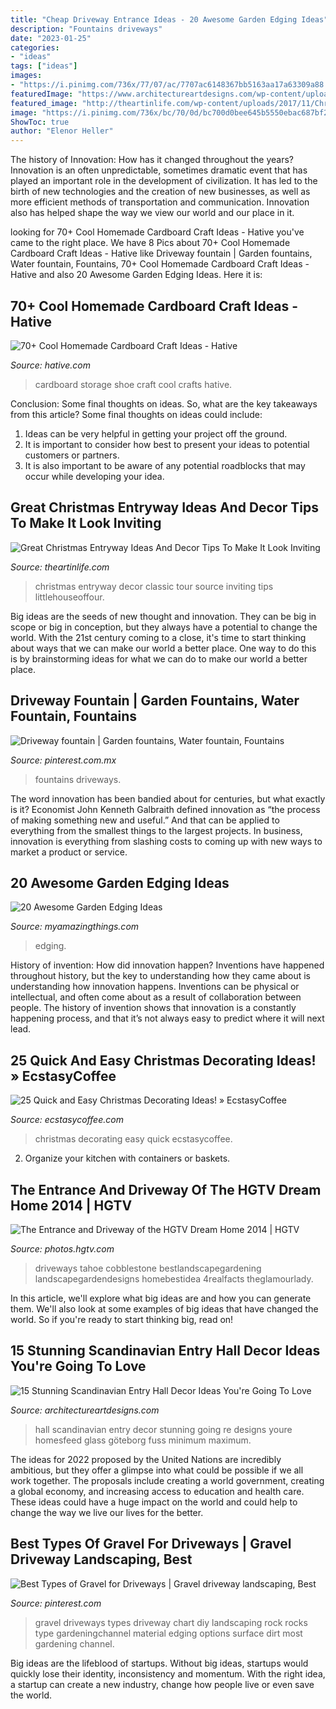 ```yaml
---
title: "Cheap Driveway Entrance Ideas - 20 Awesome Garden Edging Ideas"
description: "Fountains driveways"
date: "2023-01-25"
categories:
- "ideas"
tags: ["ideas"]
images:
- "https://i.pinimg.com/736x/77/07/ac/7707ac6148367bb5163aa17a63309a88.jpg"
featuredImage: "https://www.architectureartdesigns.com/wp-content/uploads/2016/11/15-Stunning-Scandinavian-Entry-Hall-Decor-Ideas-Youre-Going-To-Love-5-630x945.jpg"
featured_image: "http://theartinlife.com/wp-content/uploads/2017/11/Christmas-Entryway-10-The-ART-In-LIFE.jpg"
image: "https://i.pinimg.com/736x/bc/70/0d/bc700d0bee645b5550ebac687bf2db7d--garden-fountains-driveways.jpg"
ShowToc: true
author: "Elenor Heller"
---
```



The history of Innovation: How has it changed throughout the years?
Innovation is an often unpredictable, sometimes dramatic event that has played an important role in the development of civilization. It has led to the birth of new technologies and the creation of new businesses, as well as more efficient methods of transportation and communication. Innovation also has helped shape the way we view our world and our place in it.

	

		
looking for 70+ Cool Homemade Cardboard Craft Ideas - Hative you've came to the right place. We have 8 Pics about 70+ Cool Homemade Cardboard Craft Ideas - Hative like Driveway fountain | Garden fountains, Water fountain, Fountains, 70+ Cool Homemade Cardboard Craft Ideas - Hative and also 20 Awesome Garden Edging Ideas. Here it is:
		
    
## 70+ Cool Homemade Cardboard Craft Ideas - Hative

<img loading=lazy src="https://hative.com/wp-content/uploads/2014/04/cardboard-crafts/13-cardboard-shoe-storage.jpg" onerror="this.onerror=null;this.src='https://tse2.mm.bing.net/th?id=OIP.9Pa96wJwxVCW1WZjrLNPSAHaI0&amp;pid=15.1';" alt="70+ Cool Homemade Cardboard Craft Ideas - Hative">

_Source: hative.com_

>cardboard storage shoe craft cool crafts hative. 

	

Conclusion: Some final thoughts on ideas.
So, what are the key takeaways from this article?
Some final thoughts on ideas could include:
1. Ideas can be very helpful in getting your project off the ground.
2. It is important to consider how best to present your ideas to potential customers or partners.
3. It is also important to be aware of any potential roadblocks that may occur while developing your idea.

    
## Great Christmas Entryway Ideas And Decor Tips To Make It Look Inviting

<img loading=lazy src="http://theartinlife.com/wp-content/uploads/2017/11/Christmas-Entryway-10-The-ART-In-LIFE.jpg" onerror="this.onerror=null;this.src='https://tse4.mm.bing.net/th?id=OIP.fj8tzGz_bWWy6u0bZ2CqcQHaLd&amp;pid=15.1';" alt="Great Christmas Entryway Ideas And Decor Tips To Make It Look Inviting">

_Source: theartinlife.com_

>christmas entryway decor classic tour source inviting tips littlehouseoffour. 

	

Big ideas are the seeds of new thought and innovation. They can be big in scope or big in conception, but they always have a potential to change the world. With the 21st century coming to a close, it's time to start thinking about ways that we can make our world a better place. One way to do this is by brainstorming ideas for what we can do to make our world a better place.

    
## Driveway Fountain | Garden Fountains, Water Fountain, Fountains

<img loading=lazy src="https://i.pinimg.com/736x/bc/70/0d/bc700d0bee645b5550ebac687bf2db7d--garden-fountains-driveways.jpg" onerror="this.onerror=null;this.src='https://tse2.mm.bing.net/th?id=OIP.mnbVACw1Y8kza6Fkb96G-gHaHW&amp;pid=15.1';" alt="Driveway fountain | Garden fountains, Water fountain, Fountains">

_Source: pinterest.com.mx_

>fountains driveways. 

	

The word innovation has been bandied about for centuries, but what exactly is it? Economist John Kenneth Galbraith defined innovation as “the process of making something new and useful.” And that can be applied to everything from the smallest things to the largest projects. In business, innovation is everything from slashing costs to coming up with new ways to market a product or service.

    
## 20 Awesome Garden Edging Ideas

<img loading=lazy src="https://myamazingthings.com/wp-content/uploads/2016/11/garden4.jpg" onerror="this.onerror=null;this.src='https://tse3.mm.bing.net/th?id=OIP.EP9unXaFw8Kzo71arMw4_QHaJ4&amp;pid=15.1';" alt="20 Awesome Garden Edging Ideas">

_Source: myamazingthings.com_

>edging. 

	

History of invention: How did innovation happen?
Inventions have happened throughout history, but the key to understanding how they came about is understanding how innovation happens. Inventions can be physical or intellectual, and often come about as a result of collaboration between people. The history of invention shows that innovation is a constantly happening process, and that it’s not always easy to predict where it will next lead.

    
## 25 Quick And Easy Christmas Decorating Ideas! » EcstasyCoffee

<img loading=lazy src="https://i0.wp.com/www.ecstasycoffee.com/wp-content/uploads/2016/10/Christmas-Decorating-37.jpg" onerror="this.onerror=null;this.src='https://tse1.mm.bing.net/th?id=OIP.hItVLx4u6fXZKtQGQAk-YQHaLH&amp;pid=15.1';" alt="25 Quick and Easy Christmas Decorating Ideas! » EcstasyCoffee">

_Source: ecstasycoffee.com_

>christmas decorating easy quick ecstasycoffee. 

	

2. Organize your kitchen with containers or baskets.

    
## The Entrance And Driveway Of The HGTV Dream Home 2014 | HGTV

<img loading=lazy src="https://hgtvhome.sndimg.com/content/dam/images/hgtv/fullset/2013/11/7/2/DH2014_front-yard-12-EPP9918-Entrance-from-driveway_h.jpg.rend.hgtvcom.616.462.suffix/1400982051449.jpeg" onerror="this.onerror=null;this.src='https://tse2.mm.bing.net/th?id=OIP.SXpYEjGGxouJsoId65oisQHaFj&amp;pid=15.1';" alt="The Entrance and Driveway of the HGTV Dream Home 2014 | HGTV">

_Source: photos.hgtv.com_

>driveways tahoe cobblestone bestlandscapegardening landscapegardendesigns homebestidea 4realfacts theglamourlady. 

	

In this article, we'll explore what big ideas are and how you can generate them. We'll also look at some examples of big ideas that have changed the world. So if you're ready to start thinking big, read on!

    
## 15 Stunning Scandinavian Entry Hall Decor Ideas You&#039;re Going To Love

<img loading=lazy src="https://www.architectureartdesigns.com/wp-content/uploads/2016/11/15-Stunning-Scandinavian-Entry-Hall-Decor-Ideas-Youre-Going-To-Love-5-630x945.jpg" onerror="this.onerror=null;this.src='https://tse1.mm.bing.net/th?id=OIP.T_X1P9gX_UHPgV9tHfUxvQHaLH&amp;pid=15.1';" alt="15 Stunning Scandinavian Entry Hall Decor Ideas You&#039;re Going To Love">

_Source: architectureartdesigns.com_

>hall scandinavian entry decor stunning going re designs youre homesfeed glass göteborg fuss minimum maximum. 

	

The ideas for 2022 proposed by the United Nations are incredibly ambitious, but they offer a glimpse into what could be possible if we all work together. The proposals include creating a world government, creating a global economy, and increasing access to education and health care. These ideas could have a huge impact on the world and could help to change the way we live our lives for the better.

    
## Best Types Of Gravel For Driveways | Gravel Driveway Landscaping, Best

<img loading=lazy src="https://i.pinimg.com/736x/77/07/ac/7707ac6148367bb5163aa17a63309a88.jpg" onerror="this.onerror=null;this.src='https://tse2.mm.bing.net/th?id=OIP.SOmB4yTB4mnGQmrHeDEdtAHaLH&amp;pid=15.1';" alt="Best Types of Gravel for Driveways | Gravel driveway landscaping, Best">

_Source: pinterest.com_

>gravel driveways types driveway chart diy landscaping rock rocks type gardeningchannel material edging options surface dirt most gardening channel. 

	

Big ideas are the lifeblood of startups. Without big ideas, startups would quickly lose their identity, inconsistency and momentum. With the right idea, a startup can create a new industry, change how people live or even save the world.

